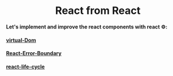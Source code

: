 
<h1 align="center">React from React</h1>

**Let's implement and improve the react components with react ⚙️:** 


#### [ virtual-Dom ](https://github.com/tkp12345/react-from-react/tree/main/src/react/virtualDom)
#### [ React-Error-Boundary ]([https://github.com/tkp12345/react-from-react/tree/main/src/react/virtualDom](https://github.com/tkp12345/react-from-react/tree/main/src/react-utils/utils/error)https://github.com/tkp12345/react-from-react/tree/main/src/react-utils/utils/error)
#### [ react-life-cycle ](https://github.com/tkp12345/react-from-react/tree/main/src/react/life-cycle)

